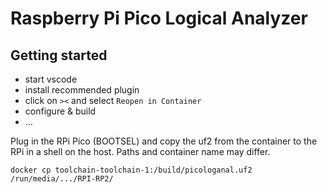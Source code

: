 # Raspberry Pi Pico Logical Analyzer

## Getting started

- start vscode
- install recommended plugin
- click on `><` and select `Reopen in Container`
- configure & build
- ...

Plug in the RPi Pico (BOOTSEL) and copy the uf2 from the container to the RPi in a shell on the host.
Paths and container name may differ.

    docker cp toolchain-toolchain-1:/build/picologanal.uf2 /run/media/.../RPI-RP2/

